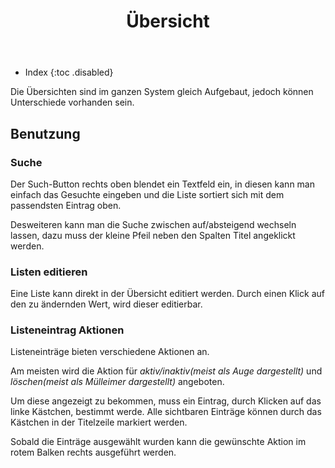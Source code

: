 ﻿---
layout: post
title: Übersicht
tags: allgemein
permalink: /allgemein/:title
---


+ Index
{:toc .disabled}


Die Übersichten sind im ganzen System gleich Aufgebaut, jedoch können Unterschiede vorhanden sein.


## Benutzung


### Suche


Der Such-Button rechts oben blendet ein Textfeld ein, in diesen kann man einfach das Gesuchte eingeben und die Liste sortiert sich mit dem passendsten Eintrag oben. 


Desweiteren kann man die Suche zwischen auf/absteigend wechseln lassen, dazu muss der kleine Pfeil neben den Spalten Titel angeklickt werden.


### Listen editieren


Eine Liste kann direkt in der Übersicht editiert werden. Durch einen Klick auf den zu ändernden Wert, wird dieser editierbar.


### Listeneintrag Aktionen


Listeneinträge bieten verschiedene Aktionen an.


Am meisten wird die Aktion für *aktiv/inaktiv(meist als Auge dargestellt)* und *löschen(meist als Mülleimer dargestellt)* angeboten.


Um diese angezeigt zu bekommen, muss ein Eintrag, durch Klicken auf das linke Kästchen, bestimmt werde. Alle sichtbaren Einträge können durch das Kästchen in der Titelzeile markiert werden.


Sobald die Einträge ausgewählt wurden kann die gewünschte Aktion im rotem Balken rechts ausgeführt werden.